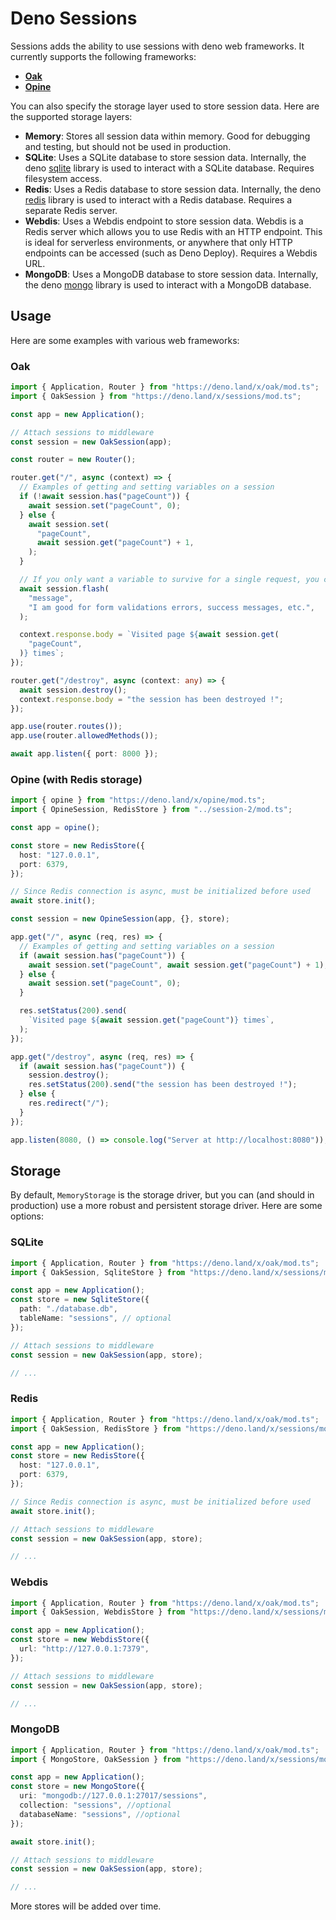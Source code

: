 # Deno Sessions

Sessions adds the ability to use sessions with deno web frameworks. It currently
supports the following frameworks:

- [**Oak**](https://deno.land/x/oak)
- [**Opine**](https://deno.land/x/opine)

You can also specify the storage layer used to store session data. Here are the
supported storage layers:

- **Memory**: Stores all session data within memory. Good for debugging and
  testing, but should not be used in production.
- **SQLite**: Uses a SQLite database to store session data. Internally, the deno
  [sqlite](https://deno.land/x/sqlite) library is used to interact with a SQLite
  database. Requires filesystem access.
- **Redis**: Uses a Redis database to store session data. Internally, the deno
  [redis](https://deno.land/x/redis) library is used to interact with a Redis
  database. Requires a separate Redis server.
- **Webdis**: Uses a Webdis endpoint to store session data. Webdis is a Redis
  server which allows you to use Redis with an HTTP endpoint. This is ideal for
  serverless environments, or anywhere that only HTTP endpoints can be accessed
  (such as Deno Deploy). Requires a Webdis URL.
- **MongoDB**: Uses a MongoDB database to store session data. Internally, the
  deno [mongo](https://deno.land/x/mongo) library is used to interact with a
  MongoDB database.

## Usage

Here are some examples with various web frameworks:

### Oak

```ts
import { Application, Router } from "https://deno.land/x/oak/mod.ts";
import { OakSession } from "https://deno.land/x/sessions/mod.ts";

const app = new Application();

// Attach sessions to middleware
const session = new OakSession(app);

const router = new Router();

router.get("/", async (context) => {
  // Examples of getting and setting variables on a session
  if (!await session.has("pageCount")) {
    await session.set("pageCount", 0);
  } else {
    await session.set(
      "pageCount",
      await session.get("pageCount") + 1,
    );
  }

  // If you only want a variable to survive for a single request, you can "flash" it instead
  await session.flash(
    "message",
    "I am good for form validations errors, success messages, etc.",
  );

  context.response.body = `Visited page ${await session.get(
    "pageCount",
  )} times`;
});

router.get("/destroy", async (context: any) => {
  await session.destroy();
  context.response.body = "the session has been destroyed !";
});

app.use(router.routes());
app.use(router.allowedMethods());

await app.listen({ port: 8000 });
```

### Opine (with Redis storage)

```ts
import { opine } from "https://deno.land/x/opine/mod.ts";
import { OpineSession, RedisStore } from "../session-2/mod.ts";

const app = opine();

const store = new RedisStore({
  host: "127.0.0.1",
  port: 6379,
});

// Since Redis connection is async, must be initialized before used
await store.init();

const session = new OpineSession(app, {}, store);

app.get("/", async (req, res) => {
  // Examples of getting and setting variables on a session
  if (await session.has("pageCount")) {
    await session.set("pageCount", await session.get("pageCount") + 1);
  } else {
    await session.set("pageCount", 0);
  }

  res.setStatus(200).send(
    `Visited page ${await session.get("pageCount")} times`,
  );
});

app.get("/destroy", async (req, res) => {
  if (await session.has("pageCount")) {
    session.destroy();
    res.setStatus(200).send("the session has been destroyed !");
  } else {
    res.redirect("/");
  }
});

app.listen(8080, () => console.log("Server at http://localhost:8080"));
```

## Storage

By default, `MemoryStorage` is the storage driver, but you can (and should in
production) use a more robust and persistent storage driver. Here are some
options:

### SQLite

```ts
import { Application, Router } from "https://deno.land/x/oak/mod.ts";
import { OakSession, SqliteStore } from "https://deno.land/x/sessions/mod.ts";

const app = new Application();
const store = new SqliteStore({
  path: "./database.db",
  tableName: "sessions", // optional
});

// Attach sessions to middleware
const session = new OakSession(app, store);

// ...
```

### Redis

```ts
import { Application, Router } from "https://deno.land/x/oak/mod.ts";
import { OakSession, RedisStore } from "https://deno.land/x/sessions/mod.ts";

const app = new Application();
const store = new RedisStore({
  host: "127.0.0.1",
  port: 6379,
});

// Since Redis connection is async, must be initialized before used
await store.init();

// Attach sessions to middleware
const session = new OakSession(app, store);

// ...
```

### Webdis

```ts
import { Application, Router } from "https://deno.land/x/oak/mod.ts";
import { OakSession, WebdisStore } from "https://deno.land/x/sessions/mod.ts";

const app = new Application();
const store = new WebdisStore({
  url: "http://127.0.0.1:7379",
});

// Attach sessions to middleware
const session = new OakSession(app, store);

// ...
```

### MongoDB

```ts
import { Application, Router } from "https://deno.land/x/oak/mod.ts";
import { MongoStore, OakSession } from "https://deno.land/x/sessions/mod.ts";

const app = new Application();
const store = new MongoStore({
  uri: "mongodb://127.0.0.1:27017/sessions",
  collection: "sessions", //optional
  databaseName: "sessions", //optional
});

await store.init();

// Attach sessions to middleware
const session = new OakSession(app, store);

// ...
```

More stores will be added over time.
